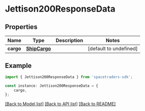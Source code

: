 # Jettison200ResponseData


## Properties

Name | Type | Description | Notes
------------ | ------------- | ------------- | -------------
**cargo** | [**ShipCargo**](ShipCargo.md) |  | [default to undefined]

## Example

```typescript
import { Jettison200ResponseData } from 'spacetraders-sdk';

const instance: Jettison200ResponseData = {
    cargo,
};
```

[[Back to Model list]](../README.md#documentation-for-models) [[Back to API list]](../README.md#documentation-for-api-endpoints) [[Back to README]](../README.md)
